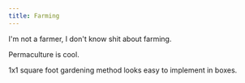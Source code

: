 ```yaml
---
title: Farming
---
```

I'm not a farmer, I don't know shit about farming.

Permaculture is cool.

1x1 square foot gardening method looks easy to implement in boxes.
